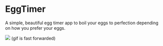 # EggTimer

A simple, beautiful egg timer app to boil your eggs to perfection depending on how you prefer your eggs.

<img src = "http://g.recordit.co/Idj43O9FVv.gif">
(gif is fast forwarded)
